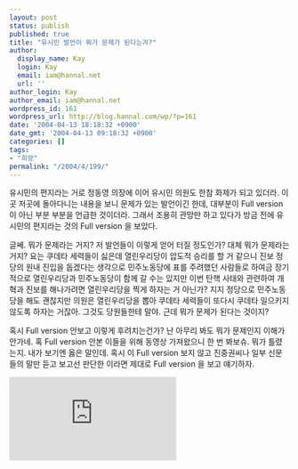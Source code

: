 ```yaml
---
layout: post
status: publish
published: true
title: "유시민 발언이 뭐가 문제가 된다는겨?"
author:
  display_name: Kay
  login: Kay
  email: iam@hannal.net
  url: ''
author_login: Kay
author_email: iam@hannal.net
wordpress_id: 161
wordpress_url: http://blog.hannal.com/wp/?p=161
date: '2004-04-13 18:18:32 +0900'
date_gmt: '2004-04-13 09:18:32 +0900'
categories: []
tags:
- "희망"
permalink: "/2004/4/199/"
---
```

<p>유시민의 편지라는 거로 정동영 의장에 이어 유시민 의원도 한참 화제가 되고 있더라. 이곳 저곳에 돌아다니는 내용을 보니 문제가 있는 발언이긴 한데, 대부분이 Full version 이 아닌 부분 부분을 언급한 것이더라. 그래서 조용히 관망만 하고 있다가 방금 전에 유시민의 편지라는 것의 Full version 을 보았다.</p>
<p>글쎄. 뭐가 문제라는 거지? 저 발언들이 이렇게 얻어 터질 정도인가? 대체 뭐가 문제라는 거지? 요는 쿠데타 세력들이 싫은데 열린우리당이 압도적 승리를 할 거 같으니 진보 정당의 원내 진입을 돕겠다는 생각으로 민주노동당에 표를 주려했던 사람들로 하여금 장기적으로 열린우리당과 민주노동당이 함께 갈 수는 있지만 이번 탄핵 사태와 관련하여 개혁과 진보를 해나가려면 열린우리당을 찍게 하자는 거 아닌가? 지지 정당으로 민주노동당을 해도 괜찮지만 의원은 열린우리당을 뽑아 쿠데타 세력들이 또다시 쿠데타 일으키지 않도록 하자는 거잖아. 그것도 당원들한테 말야. 근데 뭐가 문제가 된다는 것이지?</p>
<p>혹시 Full version 안보고 이렇게 후려치는건가? 난 아무리 봐도 뭐가 문제인지 이해가 안가네. 혹 Full version 안본 이들을 위해 동영상 가져왔으니 한 번 봐보슈. 뭐가 틀렸는지. 내가 보기엔 옳은 말인데. 혹시 이 Full version 보지 않고 진중권씨나 일부 신문들의 말만 듣고 보고선 판단한 이라면 제대로 Full version 을 보고 얘기하자.</p>
<p><embed src="http://myere.net/~dimanche/0413usm.wmv" autostart="false"></embed></p>
